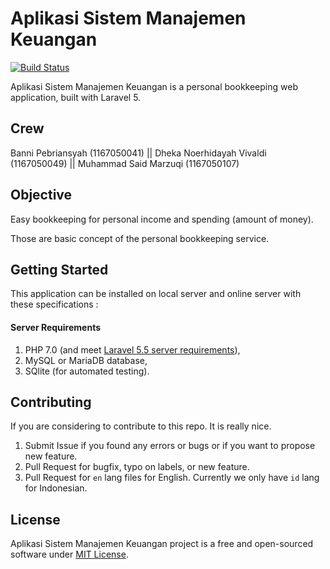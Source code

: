 # Aplikasi Sistem Manajemen Keuangan


[![Build Status](https://travis-ci.org/bannipebriansyah/manajemen-keuangan.svg?branch=master)](https://travis-ci.org/bannipebriansyah/manajemen-keuangan)

Aplikasi Sistem Manajemen Keuangan is a personal bookkeeping web application, built with Laravel 5.

## Crew
Banni Pebriansyah (1167050041) || Dheka Noerhidayah Vivaldi (1167050049) || Muhammad Said Marzuqi (1167050107)

## Objective
Easy bookkeeping for personal income and spending (amount of money).

Those are basic concept of the personal bookkeeping service.

## Getting Started
This application can be installed on local server and online server with these specifications :

#### Server Requirements
1. PHP 7.0 (and meet [Laravel 5.5 server requirements](https://laravel.com/docs/5.5#server-requirements)),
2. MySQL or MariaDB database,
3. SQlite (for automated testing).


## Contributing

If you are considering to contribute to this repo. It is really nice.

1. Submit Issue if you found any errors or bugs or if you want to propose new feature.
2. Pull Request for bugfix, typo on labels, or new feature.
3. Pull Request for `en` lang files for English. Currently we only have `id` lang for Indonesian.

## License

Aplikasi Sistem Manajemen Keuangan project is a free and open-sourced software under [MIT License](LICENSE).